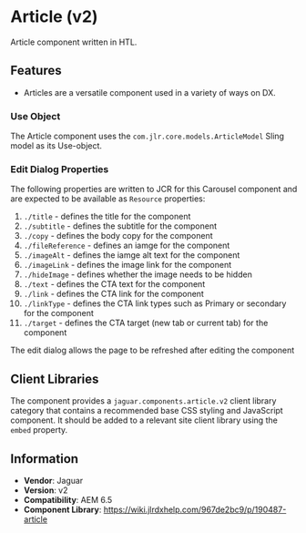 <!-- Jaguar Component -->
Article (v2)
====
Article component written in HTL.

## Features

* Articles are a versatile component used in a variety of ways on DX.

### Use Object
The Article component uses the `com.jlr.core.models.ArticleModel` Sling model as its Use-object.

### Edit Dialog Properties
The following properties are written to JCR for this Carousel component and are expected to be available as `Resource` properties:

1. `./title` - defines the title for the component
2. `./subtitle` - defines the subtitle for the component
3. `./copy` - defines the body copy for the component
4. `./fileReference` - defines an iamge for the component
5. `./imageAlt` - defines the iamge alt text for the component
6. `./imageLink` - defines the image link for the component
7. `./hideImage` - defines whether the image needs to be hidden
8. `./text` - defines the CTA text for the component
9. `./link` - defines the CTA link for the component
10. `./linkType` - defines the CTA link types such as Primary or secondary for the component
11. `./target` - defines the CTA target (new tab or current tab) for the component


The edit dialog allows the page to be refreshed after editing the component

## Client Libraries
The component provides a `jaguar.components.article.v2` client library category that contains a recommended base
CSS styling and JavaScript component. It should be added to a relevant site client library using the `embed` property.

## Information
* **Vendor**: Jaguar
* **Version**: v2
* **Compatibility**: AEM 6.5
* **Component Library**: https://wiki.jlrdxhelp.com/967de2bc9/p/190487-article
